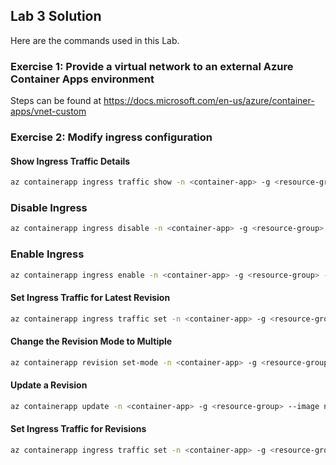## Lab 3 Solution

Here are the commands used in this Lab.

### Exercise 1: Provide a virtual network to an external Azure Container Apps environment
 
Steps can be found at https://docs.microsoft.com/en-us/azure/container-apps/vnet-custom

### Exercise 2: Modify ingress configuration

#### Show Ingress Traffic Details

```bash
az containerapp ingress traffic show -n <container-app> -g <resource-group>
```

### Disable Ingress

```bash
az containerapp ingress disable -n <container-app> -g <resource-group>
```

### Enable Ingress

```bash
az containerapp ingress enable -n <container-app> -g <resource-group> --type external --target-port 80
```

#### Set Ingress Traffic for Latest Revision

```bash
az containerapp ingress traffic set -n <container-app> -g <resource-group> --revision-weight latest=80
```

#### Change the Revision Mode to Multiple

```bash
az containerapp revision set-mode -n <container-app> -g <resource-group> --mode Multiple
```

#### Update a Revision

```bash
az containerapp update -n <container-app> -g <resource-group> --image nginx:alpine --revision-suffix 2nd-revision
```

#### Set Ingress Traffic for Revisions

```bash
az containerapp ingress traffic set -n <container-app> -g <resource-group> --revision-weight <previous-reversion-name>=80 <container-app>--2nd-revision=20
```

